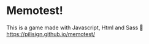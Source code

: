# Memotest!

This is a game made with Javascript, Html and Sass 🔮
https://pilisign.github.io/memotest/
